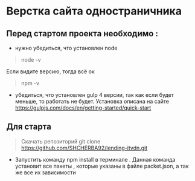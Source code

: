 # Верстка сайта одностраничника

## Перед стартом проекта необходимо :

* нужно убедиться, что установлен node

> node -v

Если видите версию, тогда всё ок

> npm -v

* убедиться, что установлен gulp 4 версии, так как если будет меньше, то работать не будет. Установка описана на сайте https://gulpjs.com/docs/en/getting-started/quick-start 

## Для старта 
> Скачать репозиторий 
git clone https://github.com/SHCHERBA92/lending-itvdn.git

* Запустить команду npm install в терминале . Данная команда установит все пакеты , которые указаны в файле packet.json, а так же все их зависимости
